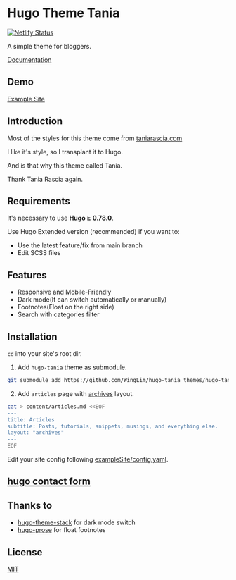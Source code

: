 # Hugo Theme Tania

[![Netlify Status](https://api.netlify.com/api/v1/badges/bae5db51-7cc6-41e2-9615-029ade8aa264/deploy-status)](https://app.netlify.com/sites/hugo-tania/deploys)

A simple theme for bloggers.

[Documentation](https://github.com/WingLim/hugo-tania/wiki)

## Demo

[Example Site](https://hugo-tania.netlify.app/)

## Introduction

Most of the styles for this theme come from [taniarascia.com](https://github.com/taniarascia/taniarascia.com)

I like it's style, so I transplant it to Hugo.

And is that why this theme called Tania.

Thank Tania Rascia again.

## Requirements

It's necessary to use **Hugo ≥ 0.78.0**.

Use Hugo Extended version (recommended) if you want to:

- Use the latest feature/fix from main branch
- Edit SCSS files

## Features

- Responsive and Mobile-Friendly
- Dark mode(It can switch automatically or manually)
- Footnotes(Float on the right side)
- Search with categories filter

## Installation

`cd` into your site's root dir.

1. Add `hugo-tania` theme as submodule.

```bash
git submodule add https://github.com/WingLim/hugo-tania themes/hugo-tania
```

2. Add `articles` page with [archives](https://github.com/WingLim/hugo-tania/wiki/Layout#archives) layout.

```bash
cat > content/articles.md <<EOF
---
title: Articles
subtitle: Posts, tutorials, snippets, musings, and everything else.
layout: "archives"
---
EOF
```

Edit your site config following [exampleSite/config.yaml](https://github.com/WingLim/hugo-tania/blob/main/exampleSite/config.yaml).



## [hugo contact form](https://fabform.io/a/hugo-contact-form)


## Thanks to

- [hugo-theme-stack](https://github.com/CaiJimmy/hugo-theme-stack) for dark mode switch
- [hugo-prose](https://github.com/yihui/hugo-prose) for float footnotes

## License

[MIT](https://github.com/WingLim/hugo-tania/blob/main/LICENSE)
